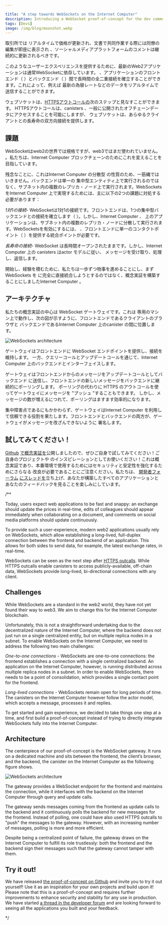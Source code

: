 ```yaml
---

title: "A step towards WebSockets on the Internet Computer"
description: Introducing a WebSocket proof-of-concept for the dev community to build on.
tags: [Devs]
image: /img/blog/moonshot.webp
---
```

取引所では
リアルタイムで価格が更新され、文書で共同作業する際には同僚の編集が即座に表示され
、ソーシャルメディアプラットフォームのコメントは継続的に更新されるべきです。

このようなユーザーエクスペリエンスを提供するために、最新のWeb2アプリケーションは通常WebSocketに依存しています。
、アプリケーションのフロントエンド（
）とバックエンド（ ）間で長時間の全二重接続を確立することができます。これによって、例えば
最新の為替レートなどのデータをリアルタイムで送信することができます。

ウェブソケットは、[HTTPSアウトコールの](https://internetcomputer.org/https-outcalls)次のステップと見なすことができます。
HTTPSアウトコールは、canisters 、一般に公開されたオフチェーンデータにアクセスすることを可能にしますが、
ウェブソケットは、あらゆるクライアントとの長寿命の双方向接続を提供します。

## 課題

WebSocketはweb2の世界では規格ですが、web3ではまだ使われていません。
。私たちは、Internet Computer ブロックチェーンのためにこれを変えることを目指しています。

残念なことに、これはInternet Computer の分散型
の性質のため、一筋縄ではいきません。バックエンドは単一の
集中型エンティティ上で実行されるのではなく、サブネット内の複数のレプリカ・ノード上で実行されます。WebSockets
をInternet Computer 上で実現するためには、主に以下の2つの課題に対処する必要があります：

*1対1の接続*- WebSocketは1対1の接続です。フロントエンドは、1つの集中型バックエンドとの接続を確立します（
）。しかし、Internet Computer 、
上のアプリケーションは、サブネット内の複数のレプリカ・ノードに分散して実行されます。WebSocketsを有効にするには、
、フロントエンドに単一のコンタクトポイント（
）を提供する統合ポイントが必要です。

*長寿命の接続*- WebSocket は長時間オープンされたままです。しかし、Internet Computer 上の
canisters はactor モデルに従い、
メッセージを受け取り、処理し、返信します。

開始し、経験を積むために、私たちは一歩ずつ物事を進めることにし、まず
WebSockets を
に完全に直接統合しようとするのではなく、概念実証を構築することにしましたInternet Computer 。

## アーキテクチャ

私たちの概念実証の中心は WebSocket ゲートウェイです。これは
専用のマシン上で動作し、次の図が示すように、フロントエンドであるクライアントのブラウザと
バックエンドであるInternet Computer 上のcanister の間に位置します。

![WebSockets architecture](../_assets/websockets-architecture.webp)

ゲートウェイはフロントエンドに WebSocket エンドポイントを提供し、接続を維持します。
一方、クエリーコールとアップデートコールを通じて、Internet Computer 上のバックエンドとインターフェイスします。

ゲートウェイはフロントエンドからのメッセージをアップデートコールとしてバックエンド
に送信し、フロントエンドの新しいメッセージをバックエンドに継続的にポーリングします。
ポーリングの代わりに HTTPS のアウトコールを使ってゲートウェイにメッセージを "プッシュ "することもできます。
しかし、メッセージの数が増えるにつれて、ポーリングはますます効率的になります。

集中障害点であるにもかかわらず、ゲートウェイはInternet Computer
 を利用して信頼できる役割を果たします。フロントエンドとバックエンドの両方が、ゲートウェイがメッセージを改ざんできないように
署名します。

## 試してみてください！

[Github](https://github.com/dfinity/ic-websocket-poc)
[で概念実証を](https://github.com/dfinity/ic-websocket-poc)公開しましたので、ぜひご自身で試してみてください！ご自身のプロジェクトや
のインスピレーションとしてお使いください！これは概念実証であり、本番環境で使用するためにはセキュリティと安定性を強化するためにさらなる
改良が必要であることにご注意ください。私たちは、
[開発者フォーラム](https://forum.dfinity.org/t/websockets-on-the-ic-a-proof-of-concept/20836)
[にスレッドを](https://forum.dfinity.org/t/websockets-on-the-ic-a-proof-of-concept/20836)立ち上げ、あなたが構築したすべてのアプリケーションとあなたのフィードバックを見ることを楽しみにしています。

/**


Today, users expect web applications to be fast and snappy: an exchange should update
the prices in real-time, edits of colleagues should appear immediately when collaborating
on a document, and comments on social media platforms should update continuously.

To provide such a user-experience, modern web2 applications usually rely on WebSockets,
which allow establishing a long-lived, full-duplex connection between the frontend
and backend of an application. This allows for both sides to send data, for example,
the latest exchange rates, in real-time.

WebSockets can be seen as the next step after [HTTPS outcalls](https://internetcomputer.org/https-outcalls).
While HTTPS outcalls enable canisters to access publicly-available, off-chain data,
WebSockets provide long-lived, bi-directional connections with any client.

## Challenges

While WebSockets are a standard in the web2 world, they have not yet
found their way to web3. We aim to change this for the Internet Computer blockchain.

Unfortunately, this is not a straightforward undertaking due to the decentralized
nature of the Internet Computer, where the backend does not just run on a single
centralized entity, but on multiple replica nodes in a subnet. To enable WebSockets
on the Internet Computer, we need to address the following two main challenges:

_One-to-one connections_ - WebSockets are one-to-one connections: the frontend establishes
a connection with a single centralized backend. An application on the Internet Computer,
however, is running distributed across multiple replica nodes in a subnet. In order
to enable WebSockets, there needs to be a point of consolidation, which provides a
single contact point for the frontend.

_Long-lived connections_ - WebSockets remain open for long periods of time. The
canisters on the Internet Computer however follow the actor model, which accepts
a message, processes it and replies.

To get started and gain experience, we decided to take things one step at a time, and first
build a proof-of-concept instead of trying to directly integrate WebSockets fully
into the Internet Computer.

## Architecture

The centerpiece of our proof-of-concept is the WebSocket gateway. It runs on a
dedicated machine and sits between the frontend, the client’s browser, and the
backend, the canister on the Internet Computer as the following figure shows.

![WebSockets architecture](../_assets/websockets-architecture.webp)

The gateway provides a WebSocket endpoint for the frontend and maintains the connection,
while it interfaces with the backend on the Internet Computer through query and update calls.

The gateway sends messages coming from the frontend as update calls to the backend
and it continuously polls the backend for new messages for the frontend. Instead of
polling, one could have also used HTTPS outcalls to "push" the messages to the gateway.
However, with an increasing number of messages, polling is more and more efficient.

Despite being a centralized point of failure, the gateway draws on the Internet Computer
to fulfill its role trustlessly: both the frontend and the backend sign their messages
such that the gateway cannot tamper with them.

## Try it out!

We have released [the proof-of-concept on Github](https://github.com/dfinity/ic-websocket-poc)
and invite you to try it out yourself! Use it as an inspiration for your own projects and
build upon it! Please note that this is a proof-of-concept and requires further
improvements to enhance security and stability for any use in production. We have
started [a thread in the developer forum](https://forum.dfinity.org/t/websockets-on-the-ic-a-proof-of-concept/20836)
and are looking forward to seeing all the applications you built and your feedback.

*/